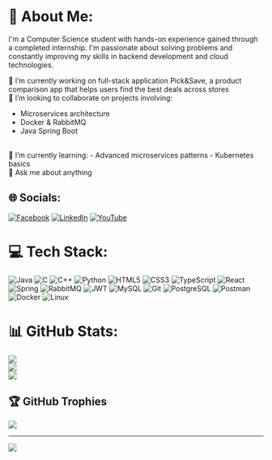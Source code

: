 # 💫 About Me:
I'm a Computer Science student with hands-on experience gained through a completed internship. I'm passionate about solving problems and constantly improving my skills in backend development and cloud technologies.

🔭 I’m currently working on full-stack application Pick&Save, a product comparison app that helps users find the best deals across stores
<br>
👯 I’m looking to collaborate on projects involving:
- Microservices architecture
- Docker & RabbitMQ
- Java Spring Boot
<br>
🌱  I’m currently learning:
- Advanced microservices patterns
- Kubernetes basics
<br>
💬 Ask me about anything


## 🌐 Socials:
[![Facebook](https://img.shields.io/badge/Facebook-%231877F2.svg?logo=Facebook&logoColor=white)](https://www.facebook.com/krystian.kapusta.1/) [![LinkedIn](https://img.shields.io/badge/LinkedIn-%230077B5.svg?logo=linkedin&logoColor=white)](https://www.linkedin.com/in/krystian-kapusta-5b1272305/) [![YouTube](https://img.shields.io/badge/YouTube-%23FF0000.svg?logo=YouTube&logoColor=white)](https://www.youtube.com/channel/UCKJEmgpFaiupCm2yCWN6tuw) 

# 💻 Tech Stack:
![Java](https://img.shields.io/badge/java-%23ED8B00.svg?style=for-the-badge&logo=openjdk&logoColor=white)
![C](https://img.shields.io/badge/c-%2300599C.svg?style=for-the-badge&logo=c&logoColor=white)
![C++](https://img.shields.io/badge/c++-%2300599C.svg?style=for-the-badge&logo=c%2B%2B&logoColor=white)
![Python](https://img.shields.io/badge/python-3670A0?style=for-the-badge&logo=python&logoColor=ffdd54)
![HTML5](https://img.shields.io/badge/html5-%23E34F26.svg?style=for-the-badge&logo=html5&logoColor=white)
![CSS3](https://img.shields.io/badge/css3-%231572B6.svg?style=for-the-badge&logo=css3&logoColor=white)
![TypeScript](https://img.shields.io/badge/typescript-%23007ACC.svg?style=for-the-badge&logo=typescript&logoColor=white)
![React](https://img.shields.io/badge/react-%2320232a.svg?style=for-the-badge&logo=react&logoColor=%2361DAFB)
![Spring](https://img.shields.io/badge/spring-%236DB33F.svg?style=for-the-badge&logo=spring&logoColor=white)
![RabbitMQ](https://img.shields.io/badge/rabbitmq-FF6600?style=for-the-badge&logo=rabbitmq&logoColor=white)
![JWT](https://img.shields.io/badge/JWT-black?style=for-the-badge&logo=JSON%20web%20tokens)
![MySQL](https://img.shields.io/badge/mysql-4479A1.svg?style=for-the-badge&logo=mysql&logoColor=white)
![Git](https://img.shields.io/badge/git-%23F05033.svg?style=for-the-badge&logo=git&logoColor=white)
![PostgreSQL](https://img.shields.io/badge/postgresql-%23316192.svg?style=for-the-badge&logo=postgresql&logoColor=white)
![Postman](https://img.shields.io/badge/Postman-FF6C37?style=for-the-badge&logo=postman&logoColor=white)
![Docker](https://img.shields.io/badge/docker-%230db7ed.svg?style=for-the-badge&logo=docker&logoColor=white)
![Linux](https://img.shields.io/badge/linux-%23000000.svg?style=for-the-badge&logo=linux&logoColor=white)

# 📊 GitHub Stats:
![](https://github-readme-stats.vercel.app/api?username=krystiankapusta&theme=blue_navy&hide_border=true&include_all_commits=true&count_private=true)<br/>
![](https://github-readme-streak-stats.herokuapp.com/?user=krystiankapusta&theme=blue_navy&hide_border=true)<br/>
![](https://github-readme-stats.vercel.app/api/top-langs/?username=krystiankapusta&theme=blue_navy&hide_border=true&include_all_commits=true&count_private=true&layout=compact)

## 🏆 GitHub Trophies
![](https://github-profile-trophy.vercel.app/?username=krystiankapusta&theme=radical&no-frame=true&no-bg=true&margin-w=4)

---
[![](https://visitcount.itsvg.in/api?id=krystiankapusta&icon=0&color=0)](https://visitcount.itsvg.in)

<!-- Proudly created with GPRM ( https://gprm.itsvg.in ) -->
